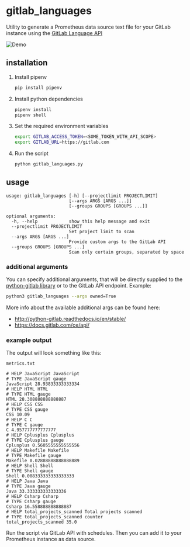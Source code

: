 # gitlab_languages

Utility to generate a Prometheus data source text file for your GitLab instance
using the [GitLab Language API](https://docs.gitlab.com/ee/api/projects.html#languages)

![Demo](https://cdn.rawgit.com/max-wittig/gitlab_languages/master/images/termtosvg_jai2cshl.svg)

## installation

1. Install pipenv

    ```bash
    pip install pipenv
    ```

2. Install python dependencies

    ```bash
    pipenv install
    pipenv shell
    ```

3. Set the required environment variables
    ```bash
    export GITLAB_ACCESS_TOKEN=<SOME_TOKEN_WITH_API_SCOPE>
    export GITLAB_URL=https://gitlab.com
    ```

3. Run the script

    ```bash
    python gitlab_languages.py
    ```
 
## usage

```
usage: gitlab_languages [-h] [--projectlimit PROJECTLIMIT]
                        [--args ARGS [ARGS ...]]
                        [--groups GROUPS [GROUPS ...]]

optional arguments:
  -h, --help            show this help message and exit
  --projectlimit PROJECTLIMIT
                        Set project limit to scan
  --args ARGS [ARGS ...]
                        Provide custom args to the GitLab API
  --groups GROUPS [GROUPS ...]
                        Scan only certain groups, separated by space
```

### additional arguments

You can specify additional arguments, that will be directly supplied to the
[python-gitlab library](https://github.com/python-gitlab/python-gitlab) or to the GitLab API endpoint.
Example:

```bash
python3 gitlab_languages --args owned=True
``` 

More info about the available additional args can be found here:

* http://python-gitlab.readthedocs.io/en/stable/
* https://docs.gitlab.com/ce/api/

### example output

The output will look something like this:

```
metrics.txt

# HELP JavaScript JavaScript
# TYPE JavaScript gauge
JavaScript 28.93833333333334
# HELP HTML HTML
# TYPE HTML gauge
HTML 28.308888888888887
# HELP CSS CSS
# TYPE CSS gauge
CSS 10.09
# HELP C C
# TYPE C gauge
C 4.957777777777777
# HELP Cplusplus Cplusplus
# TYPE Cplusplus gauge
Cplusplus 0.5605555555555556
# HELP Makefile Makefile
# TYPE Makefile gauge
Makefile 0.02888888888888889
# HELP Shell Shell
# TYPE Shell gauge
Shell 0.008333333333333333
# HELP Java Java
# TYPE Java gauge
Java 33.333333333333336
# HELP Csharp Csharp
# TYPE Csharp gauge
Csharp 16.558888888888887
# HELP total_projects_scanned Total projects scanned
# TYPE total_projects_scanned counter
total_projects_scanned 35.0
```

Run the script via GitLab API with schedules.
Then you can add it to your Prometheus instance as data source.
